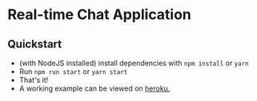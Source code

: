 # Real-time Chat Application
## Quickstart
- (with NodeJS installed) install dependencies with `npm install` or `yarn`
- Run `npm run start` or `yarn start`
- That's it!
- A working example can be viewed on [heroku.](https://tc-chat-app.herokuapp.com)
